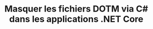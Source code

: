 ---
############################# Static ############################
layout: "auto-gen-gist"
draft: false
path: "fr/redaction/net/text/dotm/"
otherformats: PDF DOC DOT DOCX DOCM DOTX RTF XLSX XLSM XLTX XLTM XLS XLT CSV PPT PPTX  PPS POT PPSX PPTM PPSM POTM 

############################# Head ############################
head_title: "Masquer les informations sensibles des documents via .NET Core"
head_description: "Appliquer la rédaction de texte à l'aide d'une expression exacte ou d'une expression régulière pour des documents de différents formats"

############################# Header ############################
title: "Masquer les fichiers DOTM via C# dans les applications .NET Core"
description: "Rechercher et remplacer du texte dans des documents, feuilles de calcul et présentations Office et OpenOffice, ainsi que dotm_ UPPER sous Windows, Linux et macOS"

######################### Download Button #######################
button:
    enable: true

############################# About ############################
about:
    enable: true
    title: "Rédaction de documents pour l'API .NET"
    content: |
        Une interface unique indépendante du format pour la rédaction des informations sensibles et classifiées des documents et images PDF, Word, Excel, PowerPoint, y compris la possibilité de modifier les métadonnées et de supprimer les commentaires. Avec l'outil GroupDocs.Redaction, vous pouvez rédiger du texte et enregistrer le document rédigé au format PDF, en transformant toutes les pages en images raster ou en conservant le document dans son format d'origine pour une édition ultérieure.

############################# content ############################
steps:
    enable: true
    block:
    - title_left: "Masquer le texte exact de DOTM via C#"
      content_left: |
        [GroupDocs.Redaction](/redaction/net/) permet aux développeurs .NET d'ajouter facilement la fonctionnalité de masquage de fichiers DOTM en quelques étapes simples.

        * Créez une instance de la classe [Redactor](https://apireference.groupdocs.com/redaction/net/groupdocs.redaction/redactor) et chargez le fichier DOTM
        * Créez une instance de la classe [ExactPhraseRedaction](https://apireference.groupdocs.com/redaction/net/groupdocs.redaction.redactions/exactphraseredaction) pour rechercher et remplacer le texte
        * Appelez la méthode [Redactor.Apply](https://apireference.groupdocs.com/redaction/net/groupdocs.redaction/redactor/methods/apply/index) avec l'objet ExactPhraseRedaction

      title_right: "Premiers pas avec l'API de rédaction"
      content_right: |
        Installez à partir de la ligne de commande en tant que ```nuget install GroupDocs.Redaction``` ou via la console du gestionnaire de packages de Visual Studio avec ```Install-Package GroupDocs.Redaction```.
        Vous pouvez également obtenir le programme d'installation MSI hors ligne ou les DLL dans un fichier ZIP à partir de [downloads](https://downloads.groupdocs.com/redaction/net) et le référencer manuellement dans votre projet.  
        
      code: |
        ```cs
        using (Redactor redactor = new Redactor(@"sample.csv"))
        {
        	redactor.Apply(new ExactPhraseRedaction("John Doe", new ReplacementOptions("[personal]")));
        	redactor.Save();
        }
        ```

    - title_left: "Configuration requise"
      content_left: |
        Les API GroupDocs.Redaction pour .NET sont prises en charge sur toutes les principales plates-formes et systèmes d'exploitation. Pour un guide complet de la configuration système requise, veuillez visiter [système requis](https://docs.groupdocs.com/redaction/net/system-requirements/) Avant d'exécuter le code ci-dessous, assurez-vous que les prérequis suivants sont installés sur votre système:
        * Systèmes d'exploitation : Microsoft Windows, Linux, MacOS
        * Environnement de développement : Visual Studio, Xamarin, MonoDevelop etc.
        * Frameworks : .NET Framework, .NET Standard, .NET Core, Mono
        * Obtenez la dernière version des API GroupDocs.Assembly .NET à partir de [NuGet](https://www.nuget.org/packages/GroupDocs.Redaction/)
        
      title_right: "Pourquoi utiliser GroupDocs.Redaction"
      content_right: |
       * Autoriser les utilisateurs à ajouter des formats de document personnalisés et des types de caviardage
       * Aucun logiciel supplémentaire n'est requis pour supprimer les informations sensibles
       * Possibilité de définir un document de rendu de plage de pages au format PDF
       * Un moyen simple de rédiger différents types de métadonnées : nom de l'auteur, version, titre, sujet, description et bien d'autres
       * Extraction d'informations sur les documents - type de fichier, nombre de pages, etc.
       * Prise en charge complète de plusieurs formats de données

demos:
    enable: true
        

more_formats:
    enable: true


back_to_top:
    enable: true
---